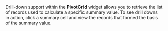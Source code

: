Drill-down support within the **PivotGrid** widget allows you to&nbsp;retrieve the list of&nbsp;records used to&nbsp;calculate a&nbsp;specific summary value. To&nbsp;see drill downs in&nbsp;action, click a&nbsp;summary cell and view the records that formed the basis of&nbsp;the summary value.